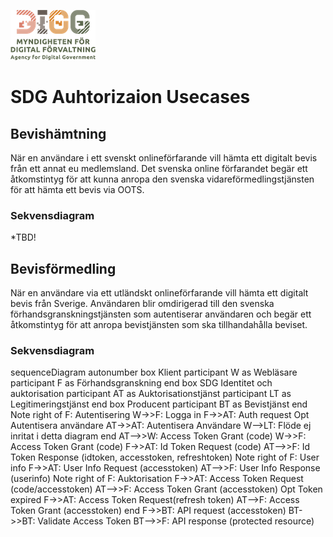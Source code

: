 ![Logo](images/digg.png)
# SDG Auhtorizaion Usecases
## Bevishämtning
När en användare i ett svenskt onlineförfarande vill hämta ett digitalt bevis från ett annat eu medlemsland.
Det svenska online förfarandet begär ett åtkomstintyg för att kunna anropa den svenska vidareförmedlingstjänsten för 
att hämta ett bevis via OOTS.
### Sekvensdiagram
*TBD!

## Bevisförmedling
När en användare via ett utländskt onlineförfarande vill hämta ett digitalt bevis från Sverige.
Användaren blir omdirigerad till den svenska förhandsgranskningstjänsten som autentiserar användaren och begär ett 
åtkomstintyg för att anropa bevistjänsten som ska tillhandahålla beviset.
### Sekvensdiagram
sequenceDiagram
autonumber
box Klient
participant W as Webläsare
participant F as Förhandsgranskning
end
box SDG Identitet och auktorisation
participant AT as Auktorisationstjänst
participant LT as Legitimeringstjänst
end
box Producent
participant BT as Bevistjänst
end
Note right of F: Autentisering
W->>F: Logga in
F->>AT: Auth request
Opt Autentisera användare
AT->>AT: Autentisera Användare
W-->LT: Flöde ej inritat i detta diagram
end
AT-->>W: Access Token Grant (code)
W->>F: Access Token Grant (code)
F->>AT: Id Token Request (code)
AT-->>F: Id Token Response (idtoken, accesstoken, refreshtoken)
Note right of F: User info
F->>AT: User Info Request (accesstoken)
AT-->>F: User Info Response (userinfo)
Note right of F: Auktorisation
F->>AT: Access Token Request (code/accesstoken)
AT-->>F: Access Token Grant (accesstoken)
Opt Token expired
F->>AT: Access Token Request(refresh token)
AT-->F: Access Token Grant (accesstoken)
end
F->>BT: API request (accesstoken)
BT->>BT: Validate Access Token
BT-->>F: API response (protected resource)

